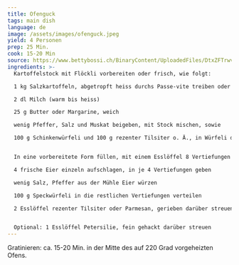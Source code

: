 ```yaml
---
title: Ofenguck
tags: main dish
language: de
image: /assets/images/ofenguck.jpeg
yield: 4 Personen
prep: 25 Min.
cook: 15-20 Min
source: https://www.bettybossi.ch/BinaryContent/UploadedFiles/DtxZFTrwvN2crUmLsCTEKA%3D%3D2016090116030089.2015080608285588.ADGA106a.pdf
ingredients: >-
  Kartoffelstock mit Flöckli vorbereiten oder frisch, wie folgt:

  1 kg Salzkartoffeln, abgetropft heiss durchs Passe-vite treiben oder stämpfen

  2 dl Milch (warm bis heiss)

  25 g Butter oder Margarine, weich

  wenig Pfeffer, Salz und Muskat beigeben, mit Stock mischen, sowie

  100 g Schinkenwürfeli und 100 g rezenter Tilsiter o. Ä., in Würfeli darunter mischen.


  In eine vorbereitete Form füllen, mit einem Esslöffel 8 Vertiefungen in die Masse drücken

  4 frische Eier einzeln aufschlagen, in je 4 Vertiefungen geben

  wenig Salz, Pfeffer aus der Mühle Eier würzen

  100 g Speckwürfeli in die restlichen Vertiefungen verteilen

  2 Esslöffel rezenter Tilsiter oder Parmesan, gerieben darüber streuen.


  Optional: 1 Esslöffel Petersilie, fein gehackt darüber streuen
---
```

Gratinieren: ca. 15-20 Min. in der Mitte des auf 220 Grad vorgeheizten Ofens.